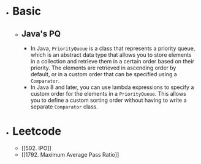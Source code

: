- # Basic
	- ## Java's PQ
		- In Java, `PriorityQueue` is a class that represents a priority queue, which is an abstract data type that allows you to store elements in a collection and retrieve them in a certain order based on their priority. The elements are retrieved in ascending order by default, or in a custom order that can be specified using a `Comparator`.
		- In Java 8 and later, you can use lambda expressions to specify a custom order for the elements in a `PriorityQueue`. This allows you to define a custom sorting order without having to write a separate `Comparator` class.
- # Leetcode
	- [[502. IPO]]
	- [[1792. Maximum Average Pass Ratio]]